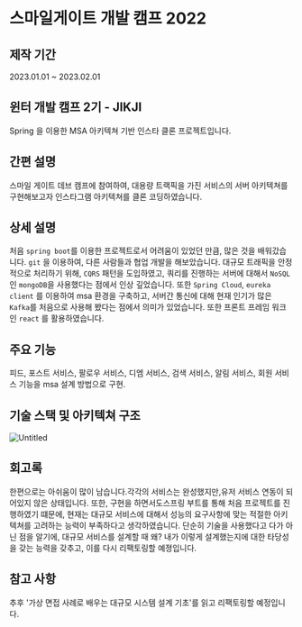# 스마일게이트 개발 캠프 2022 
## 제작 기간
2023.01.01 ~ 2023.02.01
## 윈터 개발 캠프 2기 - JIKJI
Spring 을 이용한 MSA 아키텍쳐 기반 인스타 클론 프로젝트입니다.

## 간편 설명
스마일 게이트 데브 캠프에 참여하여, 대용량 트랙픽을 가진 서비스의 서버 아키텍쳐를 구현해보고자 인스타그램 아키텍쳐를 클론 코딩하였습니다.
## 상세 설명
처음 `spring boot`를 이용한 프로젝트로서 어려움이 있었던 만큼, 많은 것을 배워갔습니다. `git` 을 이용하여, 다른 사람들과 협업 개발을 해보았습니다. 대규모 트래픽을 안정적으로 처리하기 위해,  `CQRS` 패턴을 도입하였고, 쿼리를 진행하는 서버에 대해서 `NoSQL`인 `mongoDB`을 사용했다는 점에서 인상 깊었습니다. 또한 `Spring Cloud`, `eureka client` 를 이용하여 msa 환경을 구축하고, 서버간 통신에 대해 현재 인기가 많은 `Kafka`를 처음으로 사용해 봤다는 점에서 의미가 있었습니다.  또한 프론트 프레임 워크인 `react` 를 활용하였습니다.

## 주요 기능
피드, 포스트 서비스, 팔로우 서비스, 디엠 서비스, 검색 서비스, 알림 서비스, 회원 서비스 기능을 msa 설계 방법으로 구현.

## 기술 스택  및 아키텍쳐 구조
![Untitled](https://github.com/worldii/MSA-Project/assets/87687210/74b75253-b1fe-4c10-964b-ff1b9db594db)

## 회고록
한편으로는 아쉬움이 많이 남습니다.각각의 서비스는 완성했지만,유저 서비스 연동이 되어있지 않은 상태입니다. 또한, 구현을 하면서도스프링 부트를 통해 처음 프로젝트를 진행하였기 떄문에, 현재는 대규모 서비스에 대해서 성능의 요구사항에 맞는 적절한 아키텍쳐를 고려하는 능력이 부족하다고 생각하였습니다. 단순히 기술을 사용했다고 다가 아닌 점을 알기에, 대규모 서비스를 설계할 때 왜? 내가 이렇게 설계했는지에 대한 타당성을 갖는 능력을 갖추고, 이를 다시 리팩토링할 예졍입니다. 

## 참고 사항
추후 '가상 면접 사례로 배우는 대규모 시스템 설계 기초'를 읽고 리팩토링할 예정입니다.

